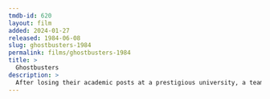 ```yaml
---
tmdb-id: 620
layout: film
added: 2024-01-27
released: 1984-06-08
slug: ghostbusters-1984
permalink: films/ghostbusters-1984
title: >
  Ghostbusters
description: >
  After losing their academic posts at a prestigious university, a team of parapsychologists goes into business as proton-pack-toting "ghostbusters" who exterminate ghouls, hobgoblins and supernatural pests of all stripes. An ad campaign pays off when a knockout cellist hires the squad to purge her swanky digs of demons that appear to be living in her refrigerator.
---
```

